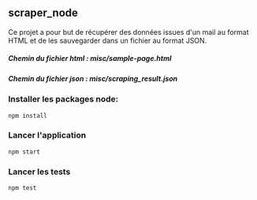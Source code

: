 ## scraper_node

Ce projet a pour but de récupérer des données issues d'un mail au format HTML et de les sauvegarder dans un fichier au format JSON.

##### Chemin du fichier html : misc/sample-page.html
##### Chemin du fichier json : misc/scraping_result.json 

### Installer les packages node:
`npm install`

### Lancer l'application
`npm start`

### Lancer les tests
`npm test`
